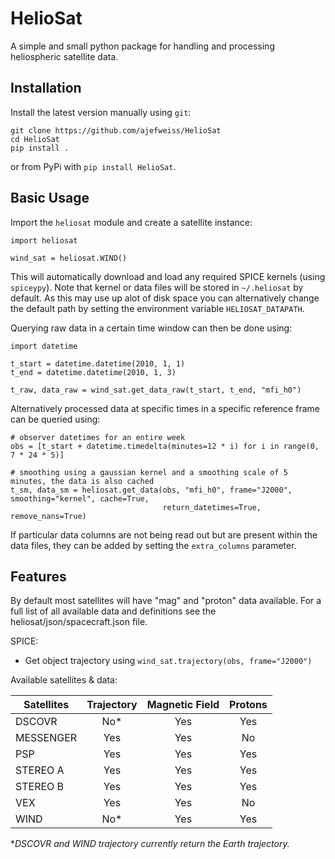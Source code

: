 HelioSat
========

A simple and small python package for handling and processing heliospheric satellite data.

Installation
------------

Install the latest version manually using `git`:

    git clone https://github.com/ajefweiss/HelioSat
    cd HelioSat
    pip install .

or from PyPi with `pip install HelioSat`.

Basic Usage
-----------

Import the `heliosat` module and create a satellite instance:

    import heliosat

    wind_sat = heliosat.WIND()

This will automatically download and load any required SPICE kernels (using `spiceypy`). Note that
kernel or data files will be stored in `~/.heliosat` by default. As this may use up alot of disk
space you can alternatively change the default path by setting the environment variable `HELIOSAT_DATAPATH`.

Querying raw data in a certain time window can then be done using:

    import datetime

    t_start = datetime.datetime(2010, 1, 1)
    t_end = datetime.datetime(2010, 1, 3)

    t_raw, data_raw = wind_sat.get_data_raw(t_start, t_end, "mfi_h0")

Alternatively processed data at specific times in a specific reference frame can be queried using:

    # observer datetimes for an entire week
    obs = [t_start + datetime.timedelta(minutes=12 * i) for i in range(0, 7 * 24 * 5)]

    # smoothing using a gaussian kernel and a smoothing scale of 5 minutes, the data is also cached
    t_sm, data_sm = heliosat.get_data(obs, "mfi_h0", frame="J2000", smoothing="kernel", cache=True,
                                      return_datetimes=True, remove_nans=True)

If particular data columns are not being read out but are present within the data files, they can be added by setting the `extra_columns` parameter.

Features
--------

By default most satellites will have "mag" and "proton" data available. For a full list of all available data and definitions see the heliosat/json/spacecraft.json file.

SPICE:

 - Get object trajectory using `wind_sat.trajectory(obs, frame="J2000")`

Available satellites & data:

| Satellites | Trajectory | Magnetic Field | Protons |
| ---------- |:----------:|:--------------:|:-------:|
| DSCOVR     | No*        | Yes            | Yes     |
| MESSENGER  | Yes        | Yes            | No      |
| PSP        | Yes        | Yes            | Yes     |
| STEREO A   | Yes        | Yes            | Yes     |
| STEREO B   | Yes        | Yes            | Yes     |
| VEX        | Yes        | Yes            | No      |
| WIND       | No*        | Yes            | Yes     |

**DSCOVR and WIND trajectory currently return the Earth trajectory.*